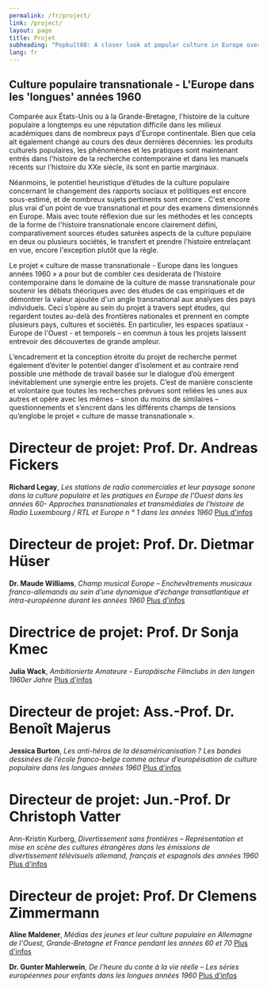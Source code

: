 ```yaml
---
permalink: /fr/project/
link: /project/
layout: page
title: Projet
subheading: "Popkult60: A closer look at popular culture in Europe over the long decade of the 1960s"
lang: fr
---
```


## Culture populaire transnationale - L'Europe dans les 'longues' années 1960 

<!-- more -->
Comparée aux États-Unis ou à la Grande-Bretagne, l'histoire de la culture populaire a longtemps eu une réputation difficile dans les milieux académiques dans de nombreux pays d'Europe continentale. Bien que cela ait également changé au cours des deux dernières décennies: les produits culturels populaires, les phénomènes et les pratiques sont maintenant entrés dans l'histoire de la recherche contemporaine et dans les manuels récents sur l'histoire du XXe siècle, ils sont en partie marginaux.

Néanmoins, le potentiel heuristique d’études de la culture populaire concernant le changement des rapports sociaux et politiques est encore sous-estimé, et de nombreux sujets pertinents sont encore . C'est encore plus vrai d'un point de vue transnational et pour des examens dimensionnés en Europe. Mais avec toute réflexion due sur les méthodes et les concepts de la forme de l'histoire transnationale encore clairement défini, comparativement sources études saturées aspects de la culture populaire en deux ou plusieurs sociétés, le transfert et prendre l'histoire entrelaçant en vue, encore l'exception plutôt que la règle.

Le projet « culture de masse  transnationale - Europe dans les longues années 1960 » a pour but de combler ces desiderata de l’histoire contemporaine dans le domaine de la culture de masse transnationale pour soutenir les débats théoriques avec des études de cas empiriques et de démontrer la valeur ajoutée d'un angle transnational aux analyses des pays individuels. Ceci s’opère au sein du projet à travers sept études, qui regardent toutes au-delà des frontières nationales et prennent en compte plusieurs pays, cultures et sociétés. En particulier, les espaces spatiaux - Europe de l'Ouest - et temporels – en commun à tous les projets laissent entrevoir des découvertes de grande ampleur.

L’encadrement et la conception étroite du projet de recherche permet également d’éviter le potentiel danger d’isolement et au contraire rend possible une méthode de travail basée sur le dialogue d’où émergent inévitablement une synergie entre les projets. C’est de manière consciente et volontaire que toutes les recherches prévues sont reliées les unes aux autres et opère avec les mêmes – sinon du moins de similaires – questionnements et s’encrent dans les différents champs de tensions qu’englobe le projet « culture de masse transnationale ».


# Directeur de projet: Prof. Dr. Andreas Fickers

**Richard Legay**, *Les stations de radio commerciales et leur paysage sonore dans la culture populaire et les pratiques en Europe de l'Ouest dans les années 60- Approches transnationales et transmédiales de l'histoire de Radio Luxembourg / RTL et Europe n ° 1 dans les années 1960*
[Plus d'infos](../assets/pdf/legay-fr.pdf)

# Directeur de projet: Prof. Dr. Dietmar Hüser

**Dr. Maude Williams**, *Champ musical Europe – Enchevêtrements musicaux franco-allemands au sein d’une dynamique d’échange transatlantique et intra-européenne durant les années 1960*
[Plus d'infos](../assets/pdf/williams-fr.pdf)

# Directrice de projet: Prof. Dr Sonja Kmec

**Julia Wack**, *Ambitionierte Amateure - Europäische Filmclubs in den langen 1960er Jahre*
[Plus d'infos](../assets/pdf/wack-fr.pdf)

# Directeur de projet: Ass.-Prof. Dr. Benoît Majerus

**Jessica Burton**, *Les anti-héros de la désaméricanisation ? Les bandes dessinées de l’école franco-belge comme acteur d’européisation de culture populaire dans les longues années 1960*
[Plus d'infos](../assets/pdf/burton-fr.pdf)

# Directeur de projet: Jun.-Prof. Dr Christoph Vatter

Ann-Kristin Kurberg, *Divertissement sans frontières – Représentation et mise en scène des cultures étrangères dans les émissions de divertissement télévisuels allemand, français et espagnols des années 1960*
[Plus d'infos](../assets/pdf/kurberg-fr.pdf)

# Directeur de projet: Prof. Dr Clemens Zimmermann

**Aline Maldener**, *Médias des jeunes et leur culture populaire en Allemagne de l'Ouest, Grande-Bretagne et France pendant les années 60 et 70*
[Plus d'infos](../assets/pdf/maldener-fr.pdf)

**Dr. Gunter Mahlerwein**, *De l’heure du conte à la vie réelle – Les séries européennes pour enfants dans les longues années 1960*
[Plus d'infos](../assets/pdf/mahlerwein-fr.pdf)
